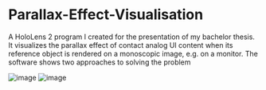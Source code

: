 # Parallax-Effect-Visualisation
A HoloLens 2 program I created for the presentation of my bachelor thesis. It visualizes the parallax effect of contact analog UI content when its reference object is rendered on a monoscopic image, e.g. on a monitor. The software shows two approaches to solving the problem

![image](https://user-images.githubusercontent.com/61289714/191298665-05a5063c-2379-4722-9efa-a5c3cf15ec6d.png)
![image](https://user-images.githubusercontent.com/61289714/191299283-a5121fcb-ab86-460d-804e-597f83416c78.png)
